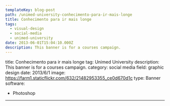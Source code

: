 ```yaml
---
templateKey: blog-post
path: /unimed-university-conhecimento-para-ir-mais-longe
title: Conhecimento para ir mais longe
tags:
  - visual-design
  - social-media
  - unimed-university
date: 2013-06-01T15:04:10.000Z
description: This banner is for a courses campaign.
---
```


title: Conhecimento para ir mais longe
tag: Unimed University
description: This banner is for a courses campaign.
category: social media
field: graphic design
date: 2013/6/1
image: https://farm1.staticflickr.com/632/21482953355_ce0d670d1c
type: Banner
software:
- Photoshop
---
